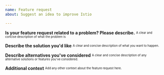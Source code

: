 ```yaml
---
name: Feature request
about: Suggest an idea to improve Istio

---
```


**Is your feature request related to a problem? Please describe.**
<sub><sup>A clear and concise description of what the problem is</sup></sub>

**Describe the solution you'd like**
<sub><sup>A clear and concise description of what you want to happen.</sup></sub>

**Describe alternatives you've considered**
<sub><sup>A clear and concise description of any alternative solutions or features you've considered.</sup></sub>

**Additional context**
<sub><sup>Add any other context about the feature request here.</sup></sub>
